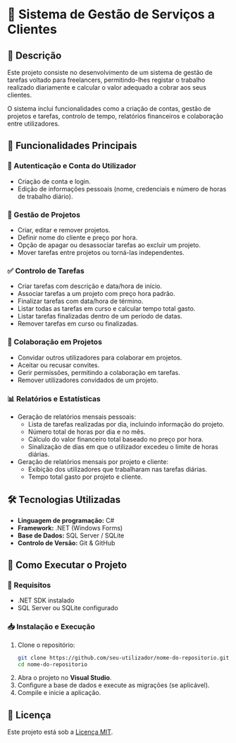 # 📌 Sistema de Gestão de Serviços a Clientes

## 📖 Descrição
Este projeto consiste no desenvolvimento de um sistema de gestão de tarefas voltado para freelancers, permitindo-lhes registar o trabalho realizado diariamente e calcular o valor adequado a cobrar aos seus clientes.

O sistema inclui funcionalidades como a criação de contas, gestão de projetos e tarefas, controlo de tempo, relatórios financeiros e colaboração entre utilizadores.

## 🚀 Funcionalidades Principais

### 🔐 Autenticação e Conta do Utilizador
- Criação de conta e login.
- Edição de informações pessoais (nome, credenciais e número de horas de trabalho diário).

### 📂 Gestão de Projetos
- Criar, editar e remover projetos.
- Definir nome do cliente e preço por hora.
- Opção de apagar ou desassociar tarefas ao excluir um projeto.
- Mover tarefas entre projetos ou torná-las independentes.

### ✅ Controlo de Tarefas
- Criar tarefas com descrição e data/hora de início.
- Associar tarefas a um projeto com preço hora padrão.
- Finalizar tarefas com data/hora de término.
- Listar todas as tarefas em curso e calcular tempo total gasto.
- Listar tarefas finalizadas dentro de um período de datas.
- Remover tarefas em curso ou finalizadas.

### 🤝 Colaboração em Projetos
- Convidar outros utilizadores para colaborar em projetos.
- Aceitar ou recusar convites.
- Gerir permissões, permitindo a colaboração em tarefas.
- Remover utilizadores convidados de um projeto.

### 📊 Relatórios e Estatísticas
- Geração de relatórios mensais pessoais:
  - Lista de tarefas realizadas por dia, incluindo informação do projeto.
  - Número total de horas por dia e no mês.
  - Cálculo do valor financeiro total baseado no preço por hora.
  - Sinalização de dias em que o utilizador excedeu o limite de horas diárias.
- Geração de relatórios mensais por projeto e cliente:
  - Exibição dos utilizadores que trabalharam nas tarefas diárias.
  - Tempo total gasto por projeto e cliente.

## 🛠️ Tecnologias Utilizadas
- **Linguagem de programação:** C#
- **Framework:** .NET (Windows Forms)
- **Base de Dados:** SQL Server / SQLite
- **Controlo de Versão:** Git & GitHub

## 🏁 Como Executar o Projeto
### 🔧 Requisitos
- .NET SDK instalado
- SQL Server ou SQLite configurado

### 📥 Instalação e Execução
1. Clone o repositório:
   ```sh
   git clone https://github.com/seu-utilizador/nome-do-repositorio.git
   cd nome-do-repositorio
   ```
2. Abra o projeto no **Visual Studio**.
3. Configure a base de dados e execute as migrações (se aplicável).
4. Compile e inicie a aplicação.

## 📜 Licença
Este projeto está sob a [Licença MIT](https://opensource.org/licenses/MIT).

